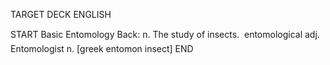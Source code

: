TARGET DECK
ENGLISH

START
Basic
Entomology
Back: n. The study of insects.  entomological adj. Entomologist n. [greek entomon insect]
END
